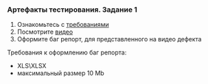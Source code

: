 ### Артефакты тестирования. Задание 1

1. Ознакомьтесь с [требованиями](https://docs.google.com/spreadsheets/d/1MW3pBsnngPGoQX6G0G_wrCe5dDEwVF95dxVU7asba_Y/edit#gid=0)
2. Посмотрите [видео](https://www.youtube.com/watch?v=MiX6oWtr1Qc)
3. Оформите баг репорт, для представленного на видео дефекта

Требования к оформлению баг репорта:
- XLS\XLSX  
- максимальный размер 10 Mb
